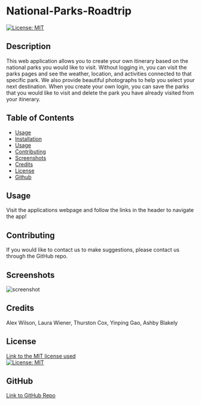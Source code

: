 # National-Parks-Roadtrip
    
[![License: MIT](https://img.shields.io/badge/License-MIT-yellow.svg)](https://opensource.org/licenses/MIT)
  
## Description
This web application allows you to create your own itinerary based on the national parks you would like to visit. Without logging in, you can visit the parks pages and see the weather, location, and activities connected to that specific park.  We also provide beautiful photographs to help you select your next destination.  When you create your own login, you can save the parks that you would like to visit and delete the park you have already visited from your itinerary. 
 
  
## Table of Contents
  - [Usage](#Usage)
  - [Installation](#Installation)
  - [Usage](#Usage)
  - [Contributing](#Contributing)
  - [Screenshots](#Screenshots)
  - [Credits](#Credits)
  - [License](#License)
  - [Github](#Questions)
  
## Usage
  Visit the applications webpage and follow the links in the header to navigate the app! 
  
## Contributing 
If you would like to contact us to make suggestions, please contact us through the GitHub repo.
  

## Screenshots

![screenshot]()

## Credits
  Alex Wilson, Laura Wiener, Thurston Cox, Yinping Gao, Ashby Blakely
  
  ## License<br/>
  [Link to the MIT license used](https://opensource.org/licenses/MIT)<br/> 
  [![License: MIT](https://img.shields.io/badge/License-MIT-yellow.svg)](https://opensource.org/licenses/MIT)
 
## GitHub
  [Link to GitHub Repo](https://github.com/AlexWilsonNC/national-roadtrip)<br/>

